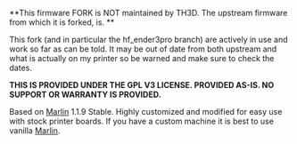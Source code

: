 **This firmware FORK is NOT maintained by TH3D. The upstream firmware from which it is forked, is. **

This fork (and in particular the hf_ender3pro branch) are actively in use and work so far as can be told.  It may be out of date from both upstream and what is actually on my printer so be warned and make sure to check the dates.



**THIS IS PROVIDED UNDER THE GPL V3 LICENSE.
PROVIDED AS-IS. NO SUPPORT OR WARRANTY IS PROVIDED.**

Based on [Marlin](http://marlinfw.org) 1.1.9 Stable. Highly customized and modified for easy use with stock printer boards. If you have a custom machine it is best to use vanilla [Marlin](http://marlinfw.org).
